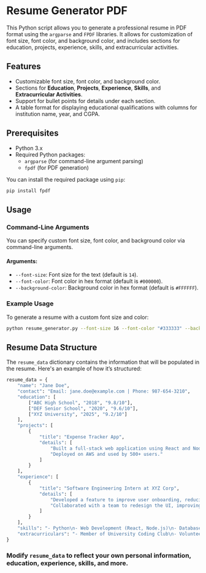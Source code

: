 # Resume Generator PDF

This Python script allows you to generate a professional resume in PDF format using the `argparse` and `FPDF` libraries. It allows for customization of font size, font color, and background color, and includes sections for education, projects, experience, skills, and extracurricular activities.

## Features

- Customizable font size, font color, and background color.
- Sections for **Education**, **Projects**, **Experience**, **Skills**, and **Extracurricular Activities**.
- Support for bullet points for details under each section.
- A table format for displaying educational qualifications with columns for institution name, year, and CGPA.

## Prerequisites

- Python 3.x
- Required Python packages:
  - `argparse` (for command-line argument parsing)
  - `fpdf` (for PDF generation)

You can install the required package using `pip`:
```bash
pip install fpdf
```

## Usage

### Command-Line Arguments

You can specify custom font size, font color, and background color via command-line arguments.

#### Arguments:
- `--font-size`: Font size for the text (default is `14`).
- `--font-color`: Font color in hex format (default is `#000000`).
- `--background-color`: Background color in hex format (default is `#FFFFFF`).

### Example Usage

To generate a resume with a custom font size and color:
```bash
python resume_generator.py --font-size 16 --font-color "#333333" --background-color "#F0F0F0"
```

## Resume Data Structure

The `resume_data` dictionary contains the information that will be populated in the resume. Here's an example of how it’s structured:

```python
resume_data = {
    "name": "Jane Doe",
    "contact": "Email: jane.doe@example.com | Phone: 987-654-3210",
    "education": [
        ["ABC High School", "2018", "9.8/10"],
        ["DEF Senior School", "2020", "9.6/10"],
        ["XYZ University", "2025", "9.2/10"]
    ],
    "projects": [
        {
            "title": "Expense Tracker App",
            "details": [
                "Built a full-stack web application using React and Node.js to track expenses.",
                "Deployed on AWS and used by 500+ users."
            ]
        }
    ],
    "experience": [
        {
            "title": "Software Engineering Intern at XYZ Corp",
            "details": [
                "Developed a feature to improve user onboarding, reducing drop-off by 15%.",
                "Collaborated with a team to redesign the UI, improving user satisfaction scores."
            ]
        }
    ],
    "skills": "- Python\n- Web Development (React, Node.js)\n- Database Management (MySQL)",
    "extracurriculars": "- Member of University Coding Club\n- Volunteer at Local Animal Shelter"
}
```

### Modify `resume_data` to reflect your own personal information, education, experience, skills, and more.


